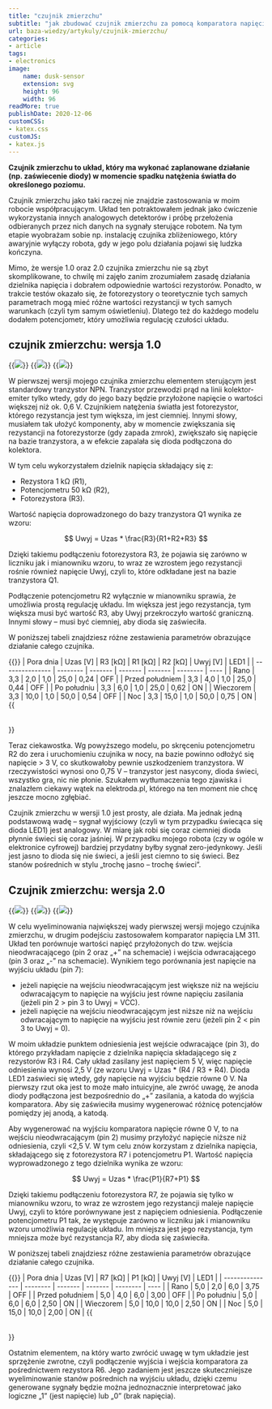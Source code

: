 ```yaml
---
title: "czujnik zmierzchu"
subtitle: "jak zbudować czujnik zmierzchu za pomocą komparatora napięcia LM 311"
url: baza-wiedzy/artykuly/czujnik-zmierzchu/
categories:
- article
tags:
- electronics
image:
    name: dusk-sensor
    extension: svg
    height: 96
    width: 96
readMore: true
publishDate: 2020-12-06
customCSS:
- katex.css
customJS:
- katex.js
---
```

**Czujnik zmierzchu to układ, który ma wykonać zaplanowane działanie (np. zaświecenie diody) w momencie spadku natężenia światła do określonego poziomu.**
<!--more-->
Czujnik zmierzchu jako taki raczej nie znajdzie zastosowania w moim robocie współpracującym. Układ ten potraktowałem jednak jako ćwiczenie wykorzystania innych analogowych detektorów i próbę przełożenia odbieranych przez nich danych na sygnały sterujące robotem. Na tym etapie wyobrażam sobie np. instalację czujnika zbliżeniowego, który awaryjnie wyłączy robota, gdy w jego polu działania pojawi się ludzka kończyna.

Mimo, że wersje 1.0 oraz 2.0 czujnika zmierzchu nie są zbyt skomplikowane, to chwilę mi zajęło zanim zrozumiałem zasadę działania dzielnika napięcia i dobrałem odpowiednie wartości rezystorów. Ponadto, w trakcie testów okazało się, że fotorezystory o teoretycznie tych samych parametrach mogą mieć różne wartości rezystancji w tych samych warunkach (czyli tym samym oświetleniu). Dlatego też do każdego modelu dodałem potencjometr, który umożliwia regulację czułości układu.

## czujnik zmierzchu: wersja 1.0

{{<image src="dusk-sensor-v10-20201205-bb.webp" caption="Wizualizacja czujnika zmierzchu v. 1.0">}}
{{<image src="dusk-sensor-v10-20201205-scheme.webp" caption="Schemat czujnika zmierzchu v. 1.0">}}
{{<image src="dusk-sensor-v10-20201205-photo.webp" caption="Fotografia czujnika zmierzchu v. 1.0">}}

W pierwszej wersji mojego czujnika zmierzchu elementem sterującym jest standardowy tranzystor NPN. Tranzystor przewodzi prąd na linii kolektor-emiter tylko wtedy, gdy do jego bazy będzie przyłożone napięcie o wartości większej niż ok. 0,6 V. Czujnikiem natężenia światła jest fotorezystor, którego rezystancja jest tym większa, im jest ciemniej. Innymi słowy, musiałem tak ułożyć komponenty, aby w momencie zwiększania się rezystancji na fotorezystorze (gdy zapada zmrok), zwiększało się napięcie na bazie tranzystora, a w efekcie zapalała się dioda podłączona do kolektora.

W tym celu wykorzystałem dzielnik napięcia składający się z:
* Rezystora 1 kΩ (R1),
* Potencjometru 50 kΩ (R2),
* Fotorezystora (R3).

Wartość napięcia doprowadzonego do bazy tranzystora Q1 wynika ze wzoru:

$$ Uwyj = Uzas * \frac{R3}{R1+R2+R3} $$

Dzięki takiemu podłączeniu fotorezystora R3, że pojawia się zarówno w liczniku jak i mianowniku wzoru, to wraz ze wzrostem jego rezystancji rośnie również napięcie Uwyj, czyli to, które odkładane jest na bazie tranzystora Q1.

Podłączenie potencjometru R2 wyłącznie w mianowniku sprawia, że umożliwia prostą regulację układu. Im większa jest jego rezystancja, tym większa musi być wartość R3, aby Uwyj przekroczyło wartość graniczną. Innymi słowy – musi być ciemniej, aby dioda się zaświeciła.

W poniższej tabeli znajdziesz różne zestawienia parametrów obrazujące działanie całego czujnika.

{{<table>}}
| Pora dnia       | Uzas [V] | R3 [kΩ] | R1 [kΩ] | R2 [kΩ] | Uwyj [V] | LED1 |
| --------------- | -------- | ------- | ------- | ------- | -------- | ---- |
| Rano            | 3,3      | 2,0     | 1,0     | 25,0    | 0,24     | OFF  |
| Przed południem | 3,3      | 4,0     | 1,0     | 25,0    | 0,44     | OFF  |
| Po południu     | 3,3      | 6,0     | 1,0     | 25,0    | 0,62     | ON   |
| Wieczorem       | 3,3      | 10,0    | 1,0     | 50,0    | 0,54     | OFF  |
| Noc             | 3,3      | 15,0    | 1,0     | 50,0    | 0,75     | ON   |
{{</table>}}

Teraz ciekawostka. Wg powyższego modelu, po skręceniu potencjometru R2 do zera i uruchomieniu czujnika w nocy, na bazie powinno odłożyć się napięcie > 3 V, co skutkowałoby pewnie uszkodzeniem tranzystora. W rzeczywistości wynosi ono 0,75 V – tranzystor jest nasycony, dioda świeci, wszystko gra, nic nie płonie. Szukałem wytłumaczenia tego zjawiska i znalazłem ciekawy wątek na elektroda.pl, którego na ten moment nie chcę jeszcze mocno zgłębiać.

Czujnik zmierzchu w wersji 1.0 jest prosty, ale działa. Ma jednak jedną podstawową wadę – sygnał wyjściowy (czyli w tym przypadku świecąca się dioda LED1) jest analogowy. W miarę jak robi się coraz ciemniej dioda płynnie świeci się coraz jaśniej. W przypadku mojego robota (czy w ogóle w elektronice cyfrowej) bardziej przydatny byłby sygnał zero-jedynkowy. Jeśli jest jasno to dioda się nie świeci, a jeśli jest ciemno to się świeci. Bez stanów pośrednich w stylu „trochę jasno – trochę świeci”.

## Czujnik zmierzchu: wersja 2.0

{{<image src="dusk-sensor-v20-20201211-bb.webp" caption="Wizualizacja czujnika zmierzchu v. 2.0">}}
{{<image src="dusk-sensor-v20-20201211-scheme.webp" caption="Schemat czujnika zmierzchu v. 2.0">}}
{{<image src="dusk-sensor-v20-20201211-photo.webp" caption="Fotografia czujnika zmierzchu v. 2.0">}}

W celu wyeliminowania największej wady pierwszej wersji mojego czujnika zmierzchu, w drugim podejściu zastosowałem komparator napięcia LM 311. Układ ten porównuje wartości napięć przyłożonych do tzw. wejścia nieodwracającego (pin 2 oraz „+” na schemacie) i wejścia odwracającego (pin 3 oraz „-” na schemacie). Wynikiem tego porównania jest napięcie na wyjściu układu (pin 7):
* jeżeli napięcie na wejściu nieodwracającym jest większe niż na wejściu odwracającym to napięcie na wyjściu jest równe napięciu zasilania (jeżeli pin 2 > pin 3 to Uwyj = VCC).
* jeżeli napięcie na wejściu nieodwracającym jest niższe niż na wejściu odwracającym to napięcie na wyjściu jest równie zeru (jeżeli pin 2 < pin 3 to Uwyj = 0).

W moim układzie punktem odniesienia jest wejście odwracające (pin 3), do którego przykładam napięcie z dzielnika napięcia składającego się z rezystorów R3 i R4. Cały układ zasilany jest napięciem 5 V, więc napięcie odniesienia wynosi 2,5 V (ze wzoru Uwyj = Uzas * (R4 / R3 + R4). Dioda LED1 zaświeci się wtedy, gdy napięcie na wyjściu będzie równe 0 V. Na pierwszy rzut oka jest to może mało intuicyjne, ale zwróć uwagę, że anoda diody podłączona jest bezpośrednio do „+” zasilania, a katoda do wyjścia komparatora. Aby się zaświeciła musimy wygenerować różnicę potencjałów pomiędzy jej anodą, a katodą.

Aby wygenerować na wyjściu komparatora napięcie równe 0 V, to na wejściu nieodwracającym (pin 2) musimy przyłożyć napięcie niższe niż odniesienia, czyli <2,5 V. W tym celu znów korzystam z dzielnika napięcia, składającego się z fotorezystora R7 i potencjometru P1. Wartość napięcia wyprowadzonego z tego dzielnika wynika ze wzoru:

$$ Uwyj = Uzas * \frac{P1}{R7+P1} $$

Dzięki takiemu podłączeniu fotorezystora R7, że pojawia się tylko w mianowniku wzoru, to wraz ze wzrostem jego rezystancji maleje napięcie Uwyj, czyli to które porównywane jest z napięciem odniesienia. Podłączenie potencjometru P1 tak, że występuje zarówno w liczniku jak i mianowniku wzoru umożliwia regulację układu. Im mniejsza jest jego rezystancja, tym mniejsza może być rezystancja R7, aby dioda się zaświeciła.

W poniższej tabeli znajdziesz różne zestawienia parametrów obrazujące działanie całego czujnika.

{{<table>}}
| Pora dnia       | Uzas [V] | R7 [kΩ] | P1 [kΩ] | Uwyj [V] | LED1 |
| --------------- | -------- | ------- | ------- | -------- | ---- |
| Rano            | 5,0      | 2,0     | 6,0     | 3,75     | OFF  |
| Przed południem | 5,0      | 4,0     | 6,0     | 3,00     | OFF  |
| Po południu     | 5,0      | 6,0     | 6,0     | 2,50     | ON   |
| Wieczorem       | 5,0      | 10,0    | 10,0    | 2,50     | ON   |
| Noc             | 5,0      | 15,0    | 10,0    | 2,00     | ON   |
{{</table>}}

Ostatnim elementem, na który warto zwrócić uwagę w tym układzie jest sprzężenie zwrotne, czyli podłączenie wyjścia i wejścia komparatora za pośrednictwem rezystora R6. Jego zadaniem jest jeszcze skuteczniejsze wyeliminowanie stanów pośrednich na wyjściu układu, dzięki czemu generowane sygnały będzie można jednoznacznie interpretować jako logiczne „1” (jest napięcie) lub „0” (brak napięcia).
